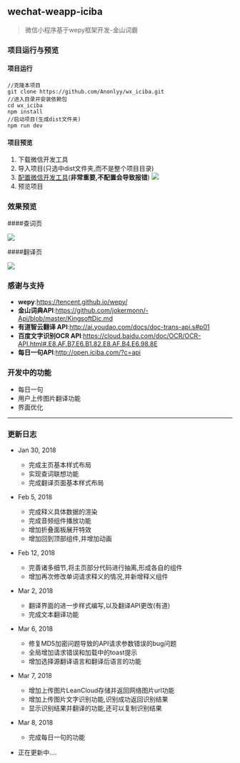 ##  wechat-weapp-iciba

>微信小程序基于wepy框架开发-金山词霸

### 项目运行与预览

#### 项目运行

	//克隆本项目
	git clone https://github.com/Anonlyy/wx_iciba.git
	//进入目录并安装依赖包
	cd wx_iciba
	npm install
	//启动项目(生成dist文件夹)
	npm run dev

#### 项目预览

1. 下载微信开发工具
2. 导入项目(只选中dist文件夹,而不是整个项目目录)
3. [配置微信开发工具](https://tencent.github.io/wepy/document.html#/?id=%e5%8f%82%e8%80%83%e5%bb%ba%e8%ae%ae)(**非常重要,不配置会导致报错**)
![](http://p53ff6x0c.bkt.clouddn.com/18-3-7/62394854.jpg)
4. 预览项目
	

### 效果预览
####查词页

![](http://p53ff6x0c.bkt.clouddn.com/18-3-8/16774431.jpg)

####翻译页

![](http://p53ff6x0c.bkt.clouddn.com/18-3-8/13251170.jpg)



### 感谢与支持
- **wepy**:https://tencent.github.io/wepy/
- **金山词典API**:https://github.com/jokermonn/-Api/blob/master/KingsoftDic.md
- **有道智云翻译 API**:http://ai.youdao.com/docs/doc-trans-api.s#p01
- **百度文字识别OCR API**:https://cloud.baidu.com/doc/OCR/OCR-API.html#.E8.AF.B7.E6.B1.82.E8.AF.B4.E6.98.8E
- **每日一句API**:http://open.iciba.com/?c=api



### 开发中的功能
- 每日一句
- 用户上传图片翻译功能
- 界面优化




---

### 更新日志

- Jan 30, 2018
    - 完成主页基本样式布局
    - 实现查词联想功能
    - 完成翻译页面基本样式布局
- Feb 5, 2018
    - 完成释义具体数据的渲染 
    - 完成音频组件播放功能
    - 增加折叠面板展开特效 
	- 增加回到顶部组件,并增加动画
- Feb 12, 2018
	- 完善诸多细节,将主页部分代码进行抽离,形成各自的组件
	- 增加再次修改单词请求释义的情况,并新增释义组件
- Mar 2, 2018
	- 翻译界面的进一步样式编写,以及翻译API更改(有道)
	- 完成文本翻译功能
- Mar 6, 2018
	- 修复MD5加密问题导致的API请求参数错误的bug问题
	- 全局增加请求错误和加载中的toast提示
	- 增加选择源翻译语言和翻译后语言的功能 
- Mar 7, 2018
	- 增加上传图片LeanCloud存储并返回网络图片url功能
	- 增加上传图片文字识别功能,识别成功返回识别结果
	- 显示识别结果并翻译的功能,还可以复制识别结果
- Mar 8, 2018
	- 完成每日一句的功能

- 正在更新中....
